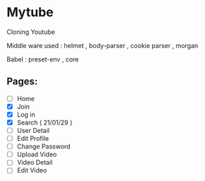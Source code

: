 # Mytube



Cloning Youtube

Middle ware used :  helmet , body-parser , cookie parser , morgan


Babel : preset-env , core

## Pages: 

- [ ] Home
- [x] Join
- [x] Log in
- [x] Search ( 21/01/29 )
- [ ] User Detail
- [ ] Edit Profile
- [ ] Change Password
- [ ] Upload Video
- [ ] Video Detail
- [ ] Edit Video
